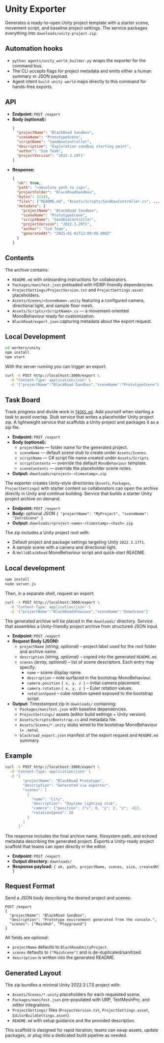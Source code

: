 # Unity Exporter

Generates a ready-to-open Unity project template with a starter scene, movement script, and baseline project settings. The service packages everything into `downloads/unity-project.zip`.

## Automation hooks

- `python agents/unity_world_builder.py` wraps the exporter for the command bus.
- The CLI accepts flags for project metadata and emits either a human summary or JSON payload.
- Agent intent `build unity world` maps directly to this command for hands-free exports.

## API

- **Endpoint:** `POST /export`
- **Body (optional):**
  ```json
  {
    "projectName": "BlackRoad Sandbox",
    "sceneName": "PrototypeScene",
    "scriptName": "SandboxController",
    "description": "Exploration sandbox starting point",
    "author": "Sim Team",
    "projectVersion": "2022.3.29f1"
  }
  ```
- **Response:**
  ```json
  {
    "ok": true,
    "path": "<absolute path to zip>",
    "projectFolder": "BlackRoadSandbox",
    "bytes": 32145,
    "files": ["README.md", "Assets/Scripts/SandboxController.cs", ...],
    "metadata": {
      "projectName": "BlackRoad Sandbox",
      "sceneName": "PrototypeScene",
      "scriptName": "SandboxController",
      "projectVersion": "2022.3.29f1",
      "author": "Sim Team",
      "generatedAt": "2025-01-01T12:00:00.000Z"
    }
  }
  ```

## Contents

The archive contains:

- `README.md` with onboarding instructions for collaborators.
- `Packages/manifest.json` preloaded with HDRP-friendly dependencies.
- `ProjectSettings/ProjectVersion.txt` and `ProjectSettings.asset` placeholders.
- `Assets/Scenes/<SceneName>.unity` featuring a configured camera, directional light, and sample floor mesh.
- `Assets/Scripts/<ScriptName>.cs` — a movement-oriented MonoBehaviour ready for customization.
- `BlackRoad/export.json` capturing metadata about the export request.

## Local Development

```bash
cd workers/unity
npm install
npm start
```

With the server running you can trigger an export:

```bash
curl -X POST http://localhost:3000/export \
  -H "Content-Type: application/json" \
  -d '{"projectName":"BlackRoad Sandbox","sceneName":"PrototypeScene"}'
```

## Task Board

Track progress and divide work in [`TASKS.md`](./TASKS.md). Add yourself when starting a task to avoid overlap.
Stub service that writes a placeholder Unity project zip.
A lightweight service that scaffolds a Unity project and packages it as a zip file.

- **Endpoint:** `POST /export`
- **Body (optional):**
  - `projectName` — folder name for the generated project.
  - `sceneName` — default scene stub to create under `Assets/Scenes`.
  - `scriptName` — C# script file name created under `Assets/Scripts`.
  - `scriptContents` — override the default `MonoBehaviour` template.
  - `sceneContents` — override the placeholder scene notes.
- **Output:** `downloads/<project>-<timestamp>.zip`

The exporter creates Unity-style directories (`Assets`, `Packages`, `ProjectSettings`) with
starter content so collaborators can open the archive directly in Unity and continue building.
Service that builds a starter Unity project archive on demand.

- **Endpoint:** `POST /export`
- **Body:** optional JSON `{ "projectName": "MyProject", "sceneName": "IntroScene" }`
- **Output:** `downloads/<project-name>-<timestamp>-<hash>.zip`

The zip includes a Unity project root with:

- Default project and package settings targeting Unity `2022.3.17f1`.
- A sample scene with a camera and directional light.
- A `HelloBlackRoad` MonoBehaviour script and quick-start README.

## Local development

```bash
npm install
node server.js
```

Then, in a separate shell, request an export:

```bash
curl -X POST http://localhost:3000/export \
  -H "Content-Type: application/json" \
  -d '{"projectName":"BlackRoadShowcase","sceneName":"DemoScene"}'
```

The generated archive will be placed in the `downloads/` directory.
Service that assembles a Unity-friendly project archive from structured JSON input.

- **Endpoint:** `POST /export`
- **Request Body (JSON):**
  - `projectName` *(string, optional)* – project label used for the root folder and archive name.
  - `description` *(string, optional)* – copied into the generated `README.md`.
  - `scenes` *(array, optional)* – list of scene descriptors. Each entry may specify:
    - `name` – scene display name.
    - `description` – note surfaced in the bootstrap MonoBehaviour.
    - `camera.position` `{ x, y, z }` – initial camera placement.
    - `camera.rotation` `{ x, y, z }` – Euler rotation values.
    - `rotationSpeed` – cube rotation speed exposed to the bootstrap script.
- **Output:** Timestamped zip in `downloads/` containing:
  - `Packages/manifest.json` with baseline dependencies.
  - `ProjectSettings/` assets (editor build settings + Unity version).
  - `Assets/Scripts/Bootstrap.cs` and metadata file.
  - `Assets/Scenes/*.unity` stubs wired to the bootstrap MonoBehaviour (+ `.meta`).
  - `blackroad_export.json` manifest of the export request and `README.md` summary.

## Example

```bash
curl -X POST http://localhost:3000/export \
  -H 'Content-Type: application/json' \
  -d '{
        "projectName": "BlackRoad Prototype",
        "description": "Generated via exporter",
        "scenes": [
          {
            "name": "City",
            "description": "Daytime lighting stub",
            "camera": {"position": {"x": 0, "y": 2, "z": -6}},
            "rotationSpeed": 20
          }
        ]
      }'
```

The response includes the final archive name, filesystem path, and echoed metadata describing the generated project.
Exports a Unity-ready project scaffold that teams can open directly in the editor.

- **Endpoint:** `POST /export`
- **Output directory:** `downloads/`
- **Response payload:** `{ ok, path, projectName, scenes, size, createdAt }`

## Request Format

Send a JSON body describing the desired project and scenes:

```jsonc
POST /export
{
  "projectName": "BlackRoad Sandbox",
  "description": "Prototype environment generated from the console.",
  "scenes": ["MainHub", "Playground"]
}
```

All fields are optional:

- `projectName` defaults to `BlackRoadUnityProject`.
- `scenes` defaults to `["MainScene"]` and is de-duplicated/sanitized.
- `description` is written into the generated README.

## Generated Layout

The zip bundles a minimal Unity 2022.3 LTS project with:

- `Assets/Scenes/*.unity` placeholders for each requested scene.
- `Packages/manifest.json` pre-populated with URP, TextMeshPro, and editor integrations.
- `ProjectSettings/` files (`ProjectVersion.txt`, `ProjectSettings.asset`, `EditorBuildSettings.asset`).
- `README.md` with setup guidance and the provided description.

This scaffold is designed for rapid iteration; teams can swap assets, update packages, or plug into a dedicated build pipeline as needed.
